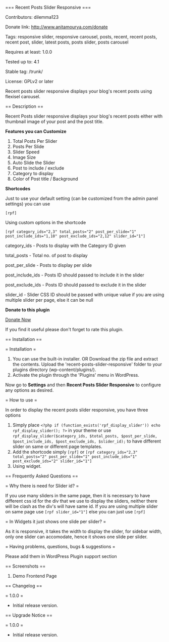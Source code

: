 === Recent Posts Slider Responsive ===

Contributors: dilemma123

Donate link: http://www.anitamourya.com/donate

Tags: responsive slider, responsive carousel, posts, recent, recent posts, recent post, slider, latest posts, posts slider, posts carousel

Requires at least: 1.0.0

Tested up to: 4.1

Stable tag: /trunk/

License: GPLv2 or later

Recent posts slider responsive displays your blog's recent posts using flexisel carousel.

== Description ==

Recent Posts slider responsive displays your blog's recent posts either with thumbnail image of your post and the post title.

**Features you can Customize**

1. Total Posts Per Slider
2. Posts Per Slide
3. Slider Speed
4. Image Size
5. Auto Slide the Slider
6. Post to include / exclude
7. Category to display
8. Color of Post title / Background

**Shortcodes**

Just to use your default setting (can be customized from the admin panel settings) you can use

`[rpf]`

Using custom options in the shortcode

`[rpf category_ids="2,3" total_posts="2" post_per_slide="1" post_include_ids="1,10" post_exclude_ids="2,12" slider_id="1"]`

category_ids -  Posts to display with the Category ID given

total_posts - Total no. of post to display

post_per_slide - Posts to display per slide

post_include_ids - Posts ID should passed to include it in the slider

post_exclude_ids - Posts ID should passed to exclude it in the slider

slider_id - Slider CSS ID should be passed with unique value if you are using multiple slider per page, else it can be null

**Donate to this plugin**

[Donate Now](http://anitamourya.com/donate/ "Donate via Paypal")

If you find it useful please don't forget to rate this plugin.

== Installation ==

= Installation =

1. You can use the built-in installer.
	OR
	Download the zip file and extract the contents.
	Upload the 'recent-posts-slider-responsive' folder to your plugins directory (wp-content/plugins/).
1. Activate the plugin through the 'Plugins' menu in WordPress.

Now go to **Settings** and then **Recent Posts Slider Responsive** to configure any options as desired.

= How to use =

In order to display the recent posts slider responsive, you have three options

1. Simply place `<?php if (function_exists('rpf_display_slider')) echo rpf_display_slider(); ?>` in your theme 
or use `rpf_display_slider($category_ids, $total_posts, $post_per_slide, $post_include_ids, $post_exclude_ids, $slider_id);` to have different slider on same or different page templates.
2. Add the shortcode simply `[rpf]` or `[rpf category_ids="2,3" total_posts="2" post_per_slide="1" post_include_ids="1" post_exclude_ids="2" slider_id="1"]`
3. Using widget.

== Frequently Asked Questions ==

= Why there is need for Slider id? =

If you use many sliders in the same page, then it is necessary to have different css id for the div that we use to display the sliders, neither there will be clash as the div's will have same id. If you are using multiple slider on same page use `[rpf slider_id="1"]` else you can just use `[rpf]`

= In Widgets it just shows one slide per slider? =

As it is responsive, it takes the width to display the slider, for sidebar width, only one slider can accomodate, hence it shows one slide per slider.

= Having problems, questions, bugs & suggestions =

Please add them in WordPress Plugin support section

== Screenshots ==

1. Demo Frontend Page

== Changelog ==

= 1.0.0 =
* Initial release version.

== Upgrade Notice ==

= 1.0.0 =
* Initial release version.